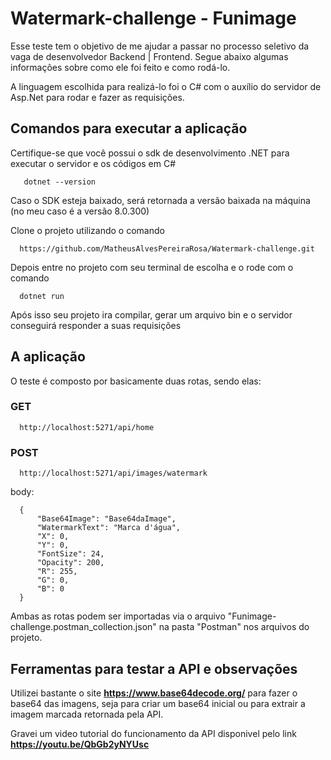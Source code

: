 # Watermark-challenge - Funimage

Esse teste tem o objetivo de me ajudar a passar no processo seletivo da vaga de desenvolvedor Backend | Frontend. Segue abaixo algumas informações sobre como ele foi feito e como rodá-lo.

A linguagem escolhida para realizá-lo foi o C# com o auxílio do servidor de Asp.Net para rodar e fazer as requisições.

## Comandos para executar a aplicação

Certifique-se que você possui o sdk de desenvolvimento .NET para executar o servidor e os códigos em C#

```
   dotnet --version
```

Caso o SDK esteja baixado, será retornada a versão baixada na máquina (no meu caso é a versão 8.0.300)

Clone o projeto utilizando o comando 

```
  https://github.com/MatheusAlvesPereiraRosa/Watermark-challenge.git
```

Depois entre no projeto com seu terminal de escolha e o rode com o comando

```
  dotnet run
```

Após isso seu projeto ira compilar, gerar um arquivo bin e o servidor conseguirá responder a suas requisições

## A aplicação

O teste é composto por basicamente duas rotas, sendo elas:

### GET

```
  http://localhost:5271/api/home
```

### POST

```
  http://localhost:5271/api/images/watermark
```

body:

```
  {
      "Base64Image": "Base64daImage",
      "WatermarkText": "Marca d'água",
      "X": 0,
      "Y": 0,
      "FontSize": 24,
      "Opacity": 200,
      "R": 255,
      "G": 0,
      "B": 0
  }
```

Ambas as rotas podem ser importadas via o arquivo "Funimage-challenge.postman_collection.json" na pasta "Postman" nos arquivos do projeto.

## Ferramentas para testar a API e observações

Utilizei bastante o site **https://www.base64decode.org/** para fazer o base64 das imagens, seja para criar um base64 inicial ou para extrair a imagem marcada retornada pela API.

Gravei um video tutorial do funcionamento da API disponivel pelo link **https://youtu.be/QbGb2yNYUsc**



